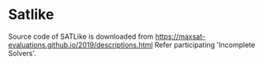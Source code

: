 # Satlike

Source code of SATLike is downloaded from https://maxsat-evaluations.github.io/2019/descriptions.html
Refer participating 'Incomplete Solvers'.
